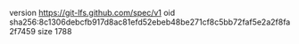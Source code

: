 version https://git-lfs.github.com/spec/v1
oid sha256:8c1306debcfb917d8ac81efd52ebeb48be271cf8c5bb72faf5e2a2f8fa2f7459
size 1788
